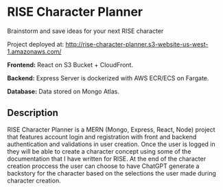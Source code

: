 # RISE Character Planner
Brainstorm and save ideas for your next RISE character

Project deployed at: http://rise-character-planner.s3-website-us-west-1.amazonaws.com/

**Frontend:** React on S3 Bucket + CloudFront.

**Backend:** Express Server is dockerized with AWS ECR/ECS on Fargate.

**Database:** Data stored on Mongo Atlas.

## Description

RISE Character Planner is a MERN (Mongo, Express, React, Node) project that features account login and registration with front and backend authentication and validations in user creation. Once the user is logged in they will be able to create a character concept using some of the documentation that I have written for RISE. At the end of the character creation proccess the user can choose to have ChatGPT generate a backstory for the character based on the selections the user made during character creation.
